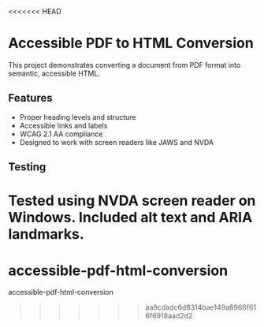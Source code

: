<<<<<<< HEAD
# Accessible PDF to HTML Conversion
This project demonstrates converting a document from PDF format into semantic, accessible HTML.

## Features
- Proper heading levels and structure
- Accessible links and labels
- WCAG 2.1 AA compliance
- Designed to work with screen readers like JAWS and NVDA

## Testing
Tested using NVDA screen reader on Windows. Included alt text and ARIA landmarks.
=======
# accessible-pdf-html-conversion
accessible-pdf-html-conversion
>>>>>>> aa9cdadc6d8314bae149a8966f616f6918aad2d2
